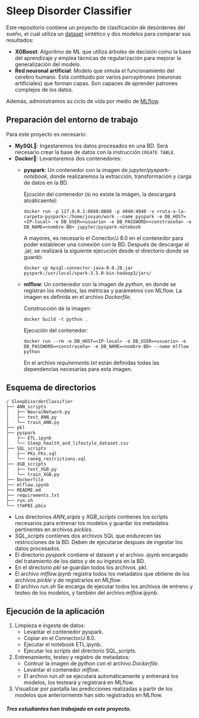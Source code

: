 Sleep Disorder Classifier
===
Este repositorio contiene un proyecto de clasificación de desórdenes del sueño, el cuál utiliza un [dataset](https://www.kaggle.com/datasets/uom190346a/sleep-health-and-lifestyle-dataset) sintético y dos modelos para comparar sus resultados:
-  __XGBoost__: Algoritmo de ML que utiliza árboles de decisión como la base del aprendizaje y emplea tácnicas de regularización para mejorar la generalización del modelo.
- __Red neuronal artificial__: Modelo que simula el funcionamiento del cerebro humano. Está contituido por varios _perceptrones_ (neuronas artificiales) que forman capas. Son capaces de aprender patrones complejos de los datos.  

Además, administramos su ciclo de vida por medio de [MLflow](https://mlflow.org/).  
 
 
Preparación del entorno de trabajo  
---
Para este proyecto es necesario:  
- __MySQL__:dolphin:: Ingestaremos los datos procesados en una BD. Será necesario crear la base de datos con la instrucción `CREATE TABLE`.
- __Docker__:whale2:: Levantaremos dos contenedores:
  - __pyspark__: Un contenedor con la imagen de _jupyter/pyspark-notebook_, donde realizaremos la extracción, transformación y carga de datos en la BD. 

    Ejcución del contenedor (si no existe la imágen, la descargará atoáticaente):
    ```
    docker run -p 127.0.0.1:8888:8888 -p 4040:4040 -v <ruta-a-la-carpeta-pyspark>:/home/jovyan/work --name pyspark -e DB_HOST=<IP-local> -e DB_USER=<usuario> -e DB_PASSWORD=<constraseña> -e DB_NAME=<nombre-BD> jupyter/pyspark-notebook
    ```
    A mayores, es necesario el Conector/J 8.0 en el contenedor para poder establecer una conexión con la BD. Después de descargar el .jar, se realizará la siguiente ejecución desde el directorio donde se guardó:
    ```
    docker cp mysql-connector-java-8.0.28.jar pyspark:/usr/local/spark-3.5.0-bin-hadoop3/jars/
    ```
  - __mlflow__: Un contenedor con la imagen de _python_, en donde se registran los modelos, las métricas y parámetros con MLflow. La imagen es definida en el archivo _Dockerfile_.  

    Construcción de la imagen:
    ```
    docker build -t python .
    ```  
    Ejecución del contenedor:
    ```
    docker run --rm -e DB_HOST=<IP-local> -e DB_USER=<usuario> -e DB_PASSWORD=<constraseña> -e DB_NAME=<nombre-BD> --name mlflow python
    ```
    En el archivo _requirements.txt_ están definidas todas las dependencias necesarias para esta imagen.  

Esquema de directorios
---
```
/ SleepDisorderClassifier
├── ANN_scripts
│   ├── NeuralNetwork.py
│   ├── test_ANN.py
│   └── train_ANN.py
├── pkl
├── pyspark
│   ├── ETL.ipynb
│   └── Sleep_health_and_lifestyle_dataset.csv
├── SQL_scripts
│   ├── PKs_FKs.sql
│   └── raneg_restrictions.sql
├── XGB_scripts
│   ├── test_XGB.py
│   └── train_XGB.py
├── Dockerfile  
├── mlflow.ipynb  
├── README.md  
├── requirements.txt  
├── run.sh
└── tfmPBI.pbix 
```
- Los directorios _ANN_sripts_ y _XGB_scripts_ contienes los scripts necesarios para entrenar los modelos y guardar los metadatos pertinentes en archivos _pickles_.  
- _SQL_scripts_ contienes dos archivos SQL que endurecen las restricciones de la BD. Deben de ejecutarse despues de ingestar los datos procesados.  
- El directorio _pyspark_ contiene el dataset y el archivo .ipynb encargado del tratamiento de los datos y de su ingesta en la BD.  
- En el directorio _pkl_ se guardan todos los archivos .pkl.  
- El archivo _mlflow.ipynb_ registra todos los metadatos que obtiene de los archivos _pickle_ y de registrarlos en _MLflow_.  
- El archivo _run.sh_ Se encarga de ejecutar todos los archivos de entreno y testeo de los modelos, y también del archivo _mlflow.ipynb_.

Ejecución de la aplicación  
---
1. Limpieza e ingesta de datos:
    - Levantar el contenedor pyspark.
    - Copiar en el Connector/J 8.0.
    - Ejecutar el notebook ETL.ipynb.
    - Ejecutar los scripts del directorio SQL_scripts.
2. Entrenamiento, testeo y registro de metadatos:
    - Contruir la imagen de _python_ con el archivo _Dockerfile_.
    - Levantar el contenedor _mlflow_.
    - El archivo _run.sh_ se ejecutará automáticamente y entrenará los modelos, los testeará y registrará en MLflow.
3. Visualizar por pantalla las predicciones realizadas a partir de los modelos que anteriormente han sido registrados en MLflow.
    
#### _Tres estudiantes han trabajado en este proyecto_.

